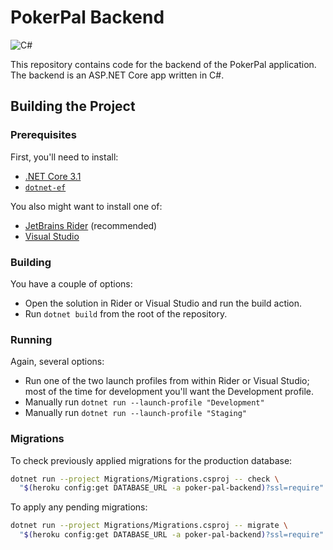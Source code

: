 # PokerPal Backend

![C#](https://github.com/PokerPal/poker-pal-backend/workflows/C%23/badge.svg)

This repository contains code for the backend of the PokerPal application. The backend is an ASP.NET 
Core app written in C#.

## Building the Project

### Prerequisites

First, you'll need to install:

- [.NET Core 3.1](https://docs.microsoft.com/en-us/dotnet/core/install/sdk)
- [`dotnet-ef`](https://docs.microsoft.com/en-us/ef/core/miscellaneous/cli/dotnet)

You also might want to install one of:

- [JetBrains Rider](https://www.jetbrains.com/rider/) (recommended)
- [Visual Studio](https://visualstudio.microsoft.com/)

### Building

You have a couple of options:

- Open the solution in Rider or Visual Studio and run the build action.
- Run `dotnet build` from the root of the repository.

### Running

Again, several options:

- Run one of the two launch profiles from within Rider or Visual Studio; most of the time for 
  development you'll want the Development profile.
- Manually run `dotnet run --launch-profile "Development"`
- Manually run `dotnet run --launch-profile "Staging"`

### Migrations

To check previously applied migrations for the production database:

```bash
dotnet run --project Migrations/Migrations.csproj -- check \
  "$(heroku config:get DATABASE_URL -a poker-pal-backend)?ssl=require"
```

To apply any pending migrations:

```bash
dotnet run --project Migrations/Migrations.csproj -- migrate \
  "$(heroku config:get DATABASE_URL -a poker-pal-backend)?ssl=require"
```

